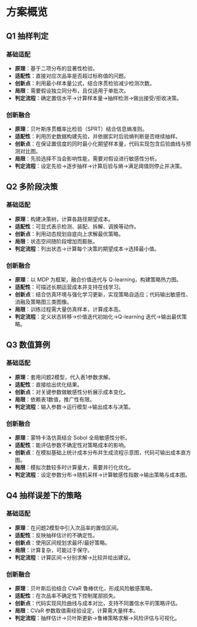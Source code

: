 # 方案概览

## Q1 抽样判定
### 基础适配
- **原理**：基于二项分布的显著性检验。
- **适配性**：直接对应次品率是否超过标称值的问题。
- **创新点**：利用最小样本量公式，结合序贯检验减少检测次数。
- **局限**：需要假设独立同分布，且仅适用于单批次。
- **判定流程**：确定置信水平→计算样本量→抽样检测→做出接受/拒收决策。

### 创新融合
- **原理**：贝叶斯序贯概率比检验（SPRT）结合信息熵准则。
- **适配性**：利用历史数据构建先验，并依据实时后验熵判断是否继续抽样。
- **创新点**：在保证置信度的同时最小化期望样本量，代码实现包含后验曲线与预测对比图。
- **局限**：先验选择不当会影响性能，需要对假设进行敏感性分析。
- **判定流程**：设定先验→逐步抽样→计算后验与熵→满足阈值则停止并决策。

## Q2 多阶段决策
### 基础适配
- **原理**：构建决策树，计算各路径期望成本。
- **适配性**：可显式表示检测、装配、拆解、调换等动作。
- **创新点**：利用动态规划自底向上求解最优策略。
- **局限**：状态空间随阶段增加而膨胀。
- **判定流程**：列出状态→计算每个决策的期望成本→选择最小值。

### 创新融合
- **原理**：以 MDP 为框架，融合价值迭代与 Q-learning，构建策略热力图。
- **适配性**：可描述长期运营成本并支持在线学习。
- **创新点**：结合仿真环境与强化学习更新，实现策略自适应；代码输出敏感性、消融及策略图三类图像。
- **局限**：训练过程需大量仿真样本，计算成本高。
- **判定流程**：定义状态转移→价值迭代初始化→Q-learning 迭代→输出最优策略。

## Q3 数值算例
### 基础适配
- **原理**：套用问题2模型，代入表1参数求解。
- **适配性**：直接给出优化结果。
- **创新点**：对关键参数做敏感性分析展示成本变化。
- **局限**：依赖表1数值，推广性有限。
- **判定流程**：输入参数→运行模型→输出成本与决策。

### 创新融合
- **原理**：蒙特卡洛仿真结合 Sobol 全局敏感性分析。
- **适配性**：能评估参数不确定性对策略成本的影响。
- **创新点**：在模拟基础上统计成本分布并生成流程示意图，代码可输出成本直方图。
- **局限**：模拟次数较多时计算量大，需要并行化优化。
- **判定流程**：设定参数分布→随机采样→计算敏感性指数→输出策略与成本图。

## Q4 抽样误差下的策略
### 基础适配
- **原理**：在问题2模型中引入次品率的置信区间。
- **适配性**：反映抽样估计的不确定性。
- **创新点**：使用区间规划求最坏/最好策略。
- **局限**：计算复杂，可能过于保守。
- **判定流程**：计算区间→分别求解→比较并给出建议。

### 创新融合
- **原理**：贝叶斯后验结合 CVaR 鲁棒优化，形成风险敏感策略。
- **适配性**：在次品率不确定性下控制尾部损失。
- **创新点**：代码实现风险曲线与成本对比，支持不同置信水平的策略评估。
- **局限**：CVaR 参数取值需经验设定，计算需大量样本。
- **判定流程**：抽样估计→贝叶斯更新→鲁棒策略求解→风险评估与可视化。

